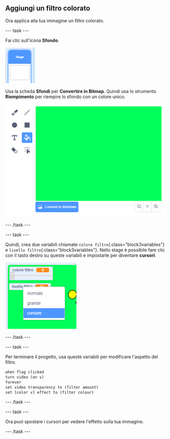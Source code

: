 ## Aggiungi un filtro colorato

Ora applica alla tua immagine un filtro colorato.

--- task ---

Fai clic sull'icona **Sfondo**.

![immagine che mostra l'icona dello stage](images/stage.png)

Usa la scheda **Sfondi** per **Convertire in Bitmap**. Quindi usa lo strumento **Riempimento** per riempire lo sfondo con un colore unico.

![immagine che mostra lo sfondo riempito per lo stage](images/paint-bucket.png)

--- /task ---

--- task ---

Quindi, crea due variabili chiamate `colore filtro`{:class="block3variables"} e `livello filtro`{:class="block3variables"}. Nello stage è possibile fare clic con il tasto destro su queste variabili e impostarle per diventare **cursori**.

![immagine che mostra le variabili che vengono cambiate in cursori](images/sliders.png)

--- /task ---

--- task ---

Per terminare il progetto, usa queste variabili per modificare l'aspetto del filtro.

```blocks3
when flag clicked
turn video (on v)
forever
set video transparency to (filter amount)
set [color v] effect to (filter colour)
```

--- /task ---

--- task ---

Ora puoi spostare i cursori per vedere l'effetto sulla tua immagine.

--- /task ---




